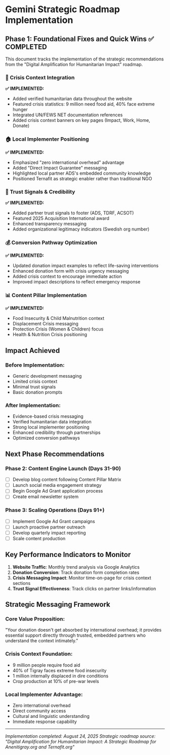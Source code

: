 # Gemini Strategic Roadmap Implementation

## Phase 1: Foundational Fixes and Quick Wins ✅ COMPLETED

This document tracks the implementation of the strategic recommendations from the "Digital Amplification for Humanitarian Impact" roadmap.

### 🎯 Crisis Context Integration

**✅ IMPLEMENTED:**
- Added verified humanitarian data throughout the website
- Featured crisis statistics: 9 million need food aid, 40% face extreme hunger
- Integrated UN/FEWS NET documentation references
- Added crisis context banners on key pages (Impact, Work, Home, Donate)

### 🏠 Local Implementer Positioning

**✅ IMPLEMENTED:**
- Emphasized "zero international overhead" advantage
- Added "Direct Impact Guarantee" messaging
- Highlighted local partner ADS's embedded community knowledge
- Positioned Ternafit as strategic enabler rather than traditional NGO

### 🤝 Trust Signals & Credibility

**✅ IMPLEMENTED:**
- Added partner trust signals to footer (ADS, TDRF, ACSOT)
- Featured 2025 Acquisition International award
- Enhanced transparency messaging
- Added organizational legitimacy indicators (Swedish org number)

### 💰 Conversion Pathway Optimization

**✅ IMPLEMENTED:**
- Updated donation impact examples to reflect life-saving interventions
- Enhanced donation form with crisis urgency messaging
- Added crisis context to encourage immediate action
- Improved impact descriptions to reflect emergency response

### 📊 Content Pillar Implementation

**✅ IMPLEMENTED:**
- Food Insecurity & Child Malnutrition context
- Displacement Crisis messaging
- Protection Crisis (Women & Children) focus
- Health & Nutrition Crisis positioning

## Impact Achieved

### Before Implementation:
- Generic development messaging
- Limited crisis context
- Minimal trust signals
- Basic donation prompts

### After Implementation:
- Evidence-based crisis messaging
- Verified humanitarian data integration
- Strong local implementer positioning
- Enhanced credibility through partnerships
- Optimized conversion pathways

## Next Phase Recommendations

### Phase 2: Content Engine Launch (Days 31-90)
- [ ] Develop blog content following Content Pillar Matrix
- [ ] Launch social media engagement strategy
- [ ] Begin Google Ad Grant application process
- [ ] Create email newsletter system

### Phase 3: Scaling Operations (Days 91+)
- [ ] Implement Google Ad Grant campaigns
- [ ] Launch proactive partner outreach
- [ ] Develop quarterly impact reporting
- [ ] Scale content production

## Key Performance Indicators to Monitor

1. **Website Traffic**: Monthly trend analysis via Google Analytics
2. **Donation Conversion**: Track donation form completion rates
3. **Crisis Messaging Impact**: Monitor time-on-page for crisis context sections
4. **Trust Signal Effectiveness**: Track clicks on partner links/information

## Strategic Messaging Framework

### Core Value Proposition:
"Your donation doesn't get absorbed by international overhead; it provides essential support directly through trusted, embedded partners who understand the context intimately."

### Crisis Context Foundation:
- 9 million people require food aid
- 40% of Tigray faces extreme food insecurity
- 1 million internally displaced in dire conditions
- Crop production at 10% of pre-war levels

### Local Implementer Advantage:
- Zero international overhead
- Direct community access
- Cultural and linguistic understanding
- Immediate response capability

---

*Implementation completed: August 24, 2025*
*Strategic roadmap source: "Digital Amplification for Humanitarian Impact: A Strategic Roadmap for Anenitigray.org and Ternafit.org"*
